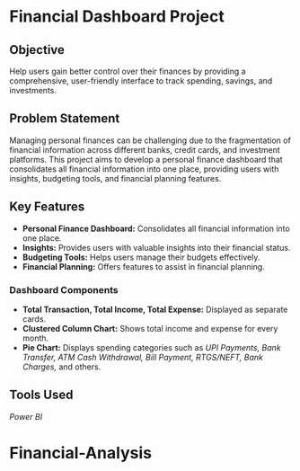   
# **Financial Dashboard Project**

## **Objective**
Help users gain better control over their finances by providing a comprehensive, user-friendly interface to track spending, savings, and investments.

## **Problem Statement**
Managing personal finances can be challenging due to the fragmentation of financial information across different banks, credit cards, and investment platforms. This project aims to develop a personal finance dashboard that consolidates all financial information into one place, providing users with insights, budgeting tools, and financial planning features.

## **Key Features**
- **Personal Finance Dashboard:** Consolidates all financial information into one place.
- **Insights:** Provides users with valuable insights into their financial status.
- **Budgeting Tools:** Helps users manage their budgets effectively.
- **Financial Planning:** Offers features to assist in financial planning.

### **Dashboard Components**
- **Total Transaction, Total Income, Total Expense:** Displayed as separate cards.
- **Clustered Column Chart:** Shows total income and expense for every month.
- **Pie Chart:** Displays spending categories such as *UPI Payments, Bank Transfer, ATM Cash Withdrawal, Bill Payment, RTGS/NEFT, Bank Charges,* and others.

## **Tools Used**
*Power BI*



    

# Financial-Analysis
